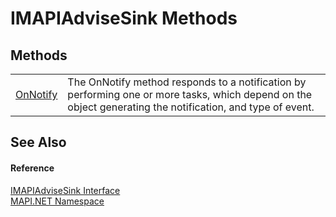 # IMAPIAdviseSink Methods




## Methods
<table>
<tr>
<td><a href="970f7a1e-17bb-889a-b39d-d6cf46306c3d.md">OnNotify</a></td>
<td>The OnNotify method responds to a notification by performing one or more tasks, which depend on the object generating the notification, and type of event.</td></tr>
</table>

## See Also


#### Reference
<a href="c97c2b5a-4844-a7b2-caa5-d1278d87cf97.md">IMAPIAdviseSink Interface</a>  
<a href="5bef4637-66f8-16d4-e5f4-4d0da57a1538.md">MAPI.NET Namespace</a>  
